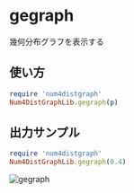 gegraph
=======
幾何分布グラフを表示する

## 使い方

```ruby
require 'num4distgraph'
Num4DistGraphLib.gegraph(p)
```

## 出力サンプル

```ruby
require 'num4distgraph'
Num4DistGraphLib.gegraph(0.4)
```
![gegraph](images/geGraph.jpg)


